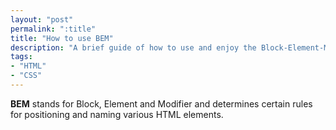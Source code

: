 ```yaml
---
layout: "post"
permalink: ":title"
title: "How to use BEM"
description: "A brief guide of how to use and enjoy the Block-Element-Modifier methodology."
tags:
- "HTML"
- "CSS"
---
```


**BEM** stands for Block, Element and Modifier and determines certain rules for positioning and naming various 
HTML elements.
